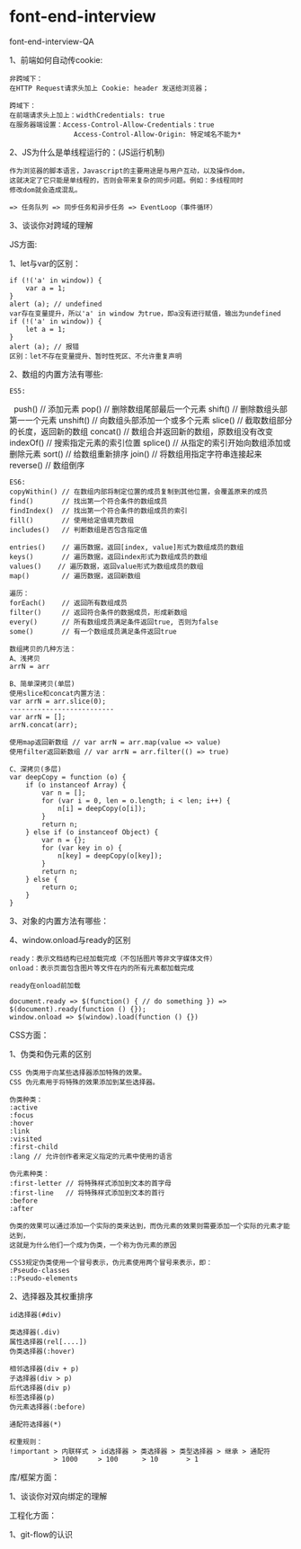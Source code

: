 # font-end-interview
font-end-interview-QA

1、前端如何自动传cookie:

    非跨域下：
	在HTTP Request请求头加上 Cookie: header 发送给浏览器；

	跨域下：
	在前端请求头上加上：widthCredentials: true
    在服务器端设置：Access-Control-Allow-Credentials：true
                    Access-Control-Allow-Origin: 特定域名不能为*

2、JS为什么是单线程运行的：(JS运行机制)

    作为浏览器的脚本语言，Javascript的主要用途是与用户互动，以及操作dom，
    这就决定了它只能是单线程的，否则会带来复杂的同步问题。例如：多线程同时
    修改dom就会造成混乱。

    => 任务队列 => 同步任务和异步任务 => EventLoop（事件循环）

3、谈谈你对跨域的理解


JS方面:

1、let与var的区别：

    if (!('a' in window)) {
        var a = 1;   
    }
    alert (a); // undefined
    var存在变量提升，所以'a' in window 为true，即a没有进行赋值，输出为undefined
    if (!('a' in window)) {
        let a = 1;   
    }
    alert (a); // 报错
    区别：let不存在变量提升、暂时性死区、不允许重复声明


2、数组的内置方法有哪些:
    
    ES5:
    push()      // 添加元素
    pop()       // 删除数组尾部最后一个元素
    shift()     // 删除数组头部第一一个元素
    unshift()   // 向数组头部添加一个或多个元素
    slice()     // 截取数组部分的长度，返回新的数组
    concat()    // 数组合并返回新的数组，原数组没有改变
    indexOf()   // 搜索指定元素的索引位置
    splice()    // 从指定的索引开始向数组添加或删除元素
    sort()      // 给数组重新排序
    join()      // 将数组用指定字符串连接起来
    reverse()   // 数组倒序

    ES6:
    copyWithin() // 在数组内部将制定位置的成员复制到其他位置，会覆盖原来的成员
    find()       // 找出第一个符合条件的数组成员
    findIndex()  // 找出第一个符合条件的数组成员的索引
    fill()       // 使用给定值填充数组
    includes()   // 判断数组是否包含指定值
    
    entries()    // 遍历数据，返回[index, value]形式为数组成员的数组
    keys()       // 遍历数据，返回index形式为数组成员的数组
    values() 	// 遍历数据，返回value形式为数组成员的数组
    map()        // 遍历数据，返回新数组
    
    遍历：
    forEach()    // 返回所有数组成员
    filter()     // 返回符合条件的数据成员，形成新数组
    every()      // 所有数组成员满足条件返回true, 否则为false
    some()       // 有一个数组成员满足条件返回true
    
    数组拷贝的几种方法：
    A、浅拷贝
    arrN = arr
 
    B、简单深拷贝(单层)
    使用slice和concat内置方法：
    var arrN = arr.slice(0);
    --------------------------
    var arrN = [];
    arrN.concat(arr);
 
    使用map返回新数组 // var arrN = arr.map(value => value)
    使用filter返回新数组 // var arrN = arr.filter(() => true)
 
    C、深拷贝(多层)
    var deepCopy = function (o) {
    	if (o instanceof Array) {
    		var n = [];
	        for (var i = 0, len = o.length; i < len; i++) {
				n[i] = deepCopy(o[i]);
	        }
	        return n;
    	} else if (o instanceof Object) {
    		var n = {};
			for (var key in o) {
				n[key] = deepCopy(o[key]);
			}
			return n;
    	} else {
    		return o;
    	}
    }

3、对象的内置方法有哪些：


4、window.onload与ready的区别

	ready：表示文档结构已经加载完成（不包括图片等非文字媒体文件）
	onload：表示页面包含图片等文件在内的所有元素都加载完成

	ready在onload前加载

	document.ready => $(function() { // do something }) => $(document).ready(function () {});
	window.onload => $(window).load(function () {})

CSS方面：

1、伪类和伪元素的区别
	
	CSS 伪类用于向某些选择器添加特殊的效果。
    CSS 伪元素用于将特殊的效果添加到某些选择器。

    伪类种类：
    :active
    :focus
    :hover
    :link
    :visited
    :first-child
    :lang // 允许创作者来定义指定的元素中使用的语言

    伪元素种类：
    :first-letter // 将特殊样式添加到文本的首字母
    :first-line   // 将特殊样式添加到文本的首行
    :before
    :after

    伪类的效果可以通过添加一个实际的类来达到，而伪元素的效果则需要添加一个实际的元素才能达到，
    这就是为什么他们一个成为伪类，一个称为伪元素的原因

    CSS3规定伪类使用一个冒号表示，伪元素使用两个冒号来表示，即：
    :Pseudo-classes
    ::Pseudo-elements

2、选择器及其权重排序
	
	id选择器(#div)

	类选择器(.div)
	属性选择器(rel[....])
 	伪类选择器(:hover)

	相邻选择器(div + p)
	子选择器(div > p)
	后代选择器(div p)
	标签选择器(p)
	伪元素选择器(:before)

	通配符选择器(*)

 	权重规则：
 	!important > 内联样式 > id选择器 > 类选择器 > 类型选择器 > 继承 > 通配符
 	           > 1000     > 100      > 10       > 1



库/框架方面：

1、谈谈你对双向绑定的理解

工程化方面：

1、git-flow的认识


